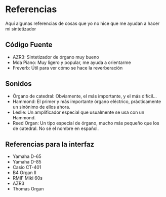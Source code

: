 # Referencias

Aquí algunas referencias de cosas que yo no hice que me ayudan a hacer mi sintetizador

## Código Fuente

- AZR3: Sintetizador de órgano muy bueno
- Mda Piano: Muy ligero y popular, me ayuda a orientarme
- Freverb: Útil para ver cómo se hace la reverberación

## Sonidos

- Órgano de catedral: Obviamente, el más importante, y el más difícil...
- Hammond: El primer y más importante órgano eléctrico, prácticamente un sinónimo de ellos ahora.
- Leslie: Un amplificador especial que usualmente se usa con un Hammond.
- Reed Organ: Un tipo especial de órgano, mucho más pequeño que los de catedral. No sé el nombre en español.

## Referencias para la interfaz

- Yamaha D-65
- Yamaha D-85
- Casio CT-401
- B4 Organ II
- RMIF Miki 60s
- AZR3
- Thomas Organ

